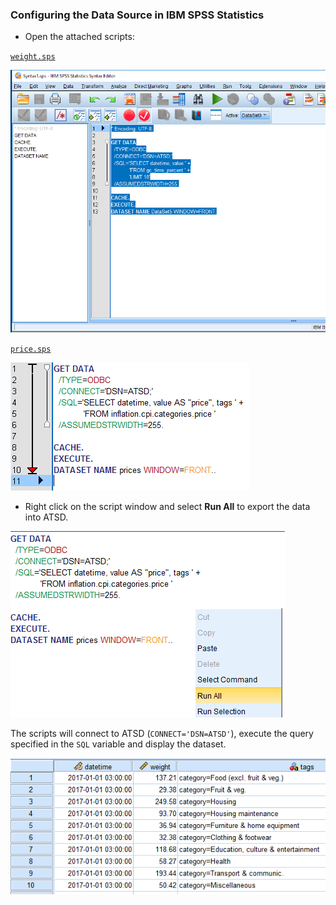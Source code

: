 ### Configuring the Data Source in IBM SPSS Statistics

* Open the attached scripts:

[`weight.sps`](resources/weight.sps)

![](images/spss_1.png)

[`price.sps`](resources/price.sps)

![](images/price.sps.png)

* Right click on the script window and select **Run All** to export the data into ATSD.

![](images/run_all.png)

The scripts will connect to ATSD (`CONNECT='DSN=ATSD'`), execute the query specified in the `SQL` variable and display the dataset.

![](images/script_results.png)
